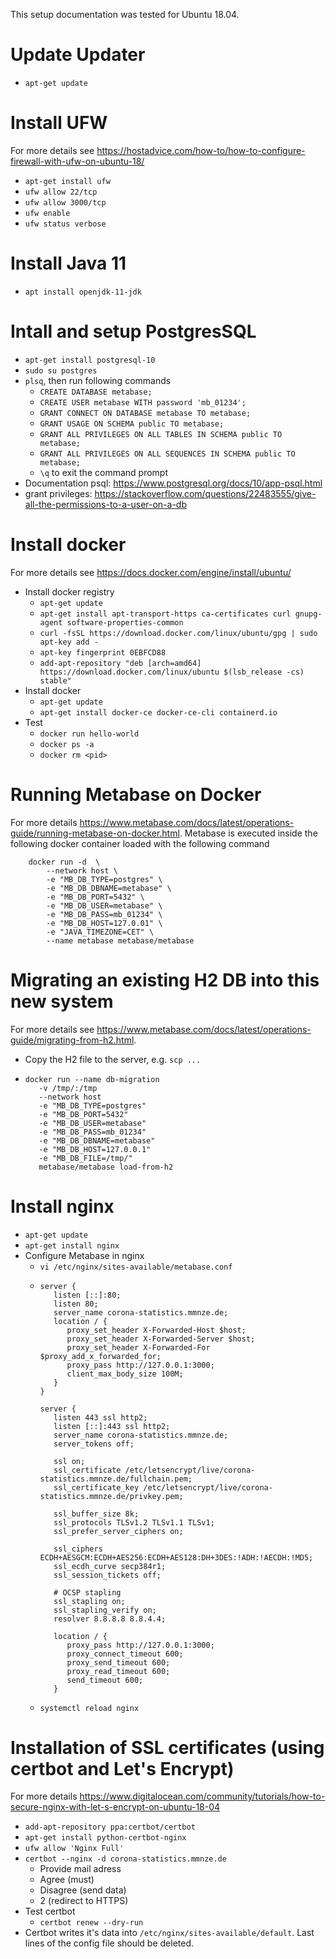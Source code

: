 This setup documentation was tested for Ubuntu 18.04.

# Update Updater
 - `apt-get update`

# Install UFW
For more details see https://hostadvice.com/how-to/how-to-configure-firewall-with-ufw-on-ubuntu-18/
 - `apt-get install ufw`
 - `ufw allow 22/tcp`
 - `ufw allow 3000/tcp`
 - `ufw enable`
 - `ufw status verbose`

# Install Java 11
 - `apt install openjdk-11-jdk`

# Intall and setup PostgresSQL
 - `apt-get install postgresql-10` 
 - `sudo su postgres`
 - `plsq`, then run following commands
	- `CREATE DATABASE metabase;`
	- `CREATE USER metabase WITH password 'mb_01234';`
	- `GRANT CONNECT ON DATABASE metabase TO metabase;`
	- `GRANT USAGE ON SCHEMA public TO metabase;`
	- `GRANT ALL PRIVILEGES ON ALL TABLES IN SCHEMA public TO metabase;`
	- `GRANT ALL PRIVILEGES ON ALL SEQUENCES IN SCHEMA public TO metabase;`
	- `\q` to exit the command prompt
 - Documentation psql: https://www.postgresql.org/docs/10/app-psql.html
 - grant privileges: https://stackoverflow.com/questions/22483555/give-all-the-permissions-to-a-user-on-a-db

# Install docker
For more details see https://docs.docker.com/engine/install/ubuntu/
 - Install docker registry
    - `apt-get update`
    - `apt-get install apt-transport-https ca-certificates curl gnupg-agent software-properties-common`
    - `curl -fsSL https://download.docker.com/linux/ubuntu/gpg | sudo apt-key add -`
    - `apt-key fingerprint 0EBFCD88`
    - `add-apt-repository "deb [arch=amd64] https://download.docker.com/linux/ubuntu $(lsb_release -cs) stable"`
 - Install docker
    - `apt-get update`
    - `apt-get install docker-ce docker-ce-cli containerd.io`
 - Test
    - `docker run hello-world`
    - `docker ps -a`
    - `docker rm <pid>` 

# Running Metabase on Docker
For more details https://www.metabase.com/docs/latest/operations-guide/running-metabase-on-docker.html.
Metabase is executed inside the following docker container loaded with the following command
```
    docker run -d  \
        --network host \
        -e "MB_DB_TYPE=postgres" \
        -e "MB_DB_DBNAME=metabase" \
        -e "MB_DB_PORT=5432" \
        -e "MB_DB_USER=metabase" \
        -e "MB_DB_PASS=mb_01234" \
        -e "MB_DB_HOST=127.0.01" \
        -e "JAVA_TIMEZONE=CET" \
        --name metabase metabase/metabase
```

# Migrating an existing H2 DB into this new system
For more details see https://www.metabase.com/docs/latest/operations-guide/migrating-from-h2.html.
  - Copy the H2 file to the server, e.g. `scp ...`
  -
    ```
    docker run --name db-migration 
       -v /tmp/:/tmp
       --network host 
       -e "MB_DB_TYPE=postgres" 
       -e "MB_DB_PORT=5432" 
       -e "MB_DB_USER=metabase" 
       -e "MB_DB_PASS=mb_01234" 
       -e "MB_DB_DBNAME=metabase" 
       -e "MB_DB_HOST=127.0.0.1" 
       -e "MB_DB_FILE=/tmp/" 
       metabase/metabase load-from-h2
    ```

# Install nginx
 - `apt-get update`
 - `apt-get install nginx`
 - Configure Metabase in nginx
    - `vi /etc/nginx/sites-available/metabase.conf`
	- ``` 
      server {
         listen [::]:80;
         listen 80;
         server_name corona-statistics.mmnze.de;
         location / {
            proxy_set_header X-Forwarded-Host $host;
            proxy_set_header X-Forwarded-Server $host;
            proxy_set_header X-Forwarded-For $proxy_add_x_forwarded_for;
            proxy_pass http://127.0.0.1:3000;
            client_max_body_size 100M;
         }
      }
      
      server {
         listen 443 ssl http2;
         listen [::]:443 ssl http2;
         server_name corona-statistics.mmnze.de;
         server_tokens off;

         ssl on;
         ssl_certificate /etc/letsencrypt/live/corona-statistics.mmnze.de/fullchain.pem;
         ssl_certificate_key /etc/letsencrypt/live/corona-statistics.mmnze.de/privkey.pem;

         ssl_buffer_size 8k;
         ssl_protocols TLSv1.2 TLSv1.1 TLSv1;
         ssl_prefer_server_ciphers on;

         ssl_ciphers ECDH+AESGCM:ECDH+AES256:ECDH+AES128:DH+3DES:!ADH:!AECDH:!MD5;
         ssl_ecdh_curve secp384r1;
         ssl_session_tickets off;

         # OCSP stapling
         ssl_stapling on;
         ssl_stapling_verify on;
         resolver 8.8.8.8 8.8.4.4;

         location / {
            proxy_pass http://127.0.0.1:3000;
            proxy_connect_timeout 600;
            proxy_send_timeout 600;
            proxy_read_timeout 600;
            send_timeout 600;
         }      
	  ```
    - `systemctl reload nginx`

# Installation of SSL certificates (using certbot and Let's Encrypt)
For more details https://www.digitalocean.com/community/tutorials/how-to-secure-nginx-with-let-s-encrypt-on-ubuntu-18-04
 - `add-apt-repository ppa:certbot/certbot`
 - `apt-get install python-certbot-nginx`
 - `ufw allow 'Nginx Full'`
 - `certbot --nginx -d corona-statistics.mmnze.de`
    - Provide mail adress
    - Agree (must)
    - Disagree (send data)
    - 2 (redirect to HTTPS)
 - Test certbot
    - `certbot renew --dry-run`
 - Certbot writes it's data into `/etc/nginx/sites-available/default`. Last lines of the config file should be deleted.
